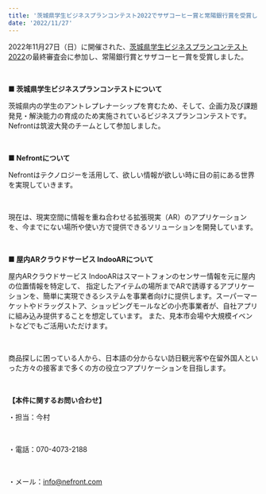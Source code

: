 ```yaml
---
title: '茨城県学生ビジネスプランコンテスト2022でサザコーヒー賞と常陽銀行賞を受賞しました'
date: '2022/11/27'
---
```


2022年11月27日（日）に開催された、[茨城県学生ビジネスプランコンテスト2022](https://www.scc.ibaraki.ac.jp/contest2022final/)の最終審査会に参加し、常陽銀行賞とサザコーヒー賞を受賞しました。

<br />

<strong>■ 茨城県学生ビジネスプランコンテストについて</strong>

茨城県内の学生のアントレプレナーシップを育むため、そして、企画力及び課題発見・解決能力の育成のため実施されているビジネスプランコンテストです。Nefrontは筑波大発のチームとして参加しました。

<br />

<strong>■ Nefrontについて</strong>

Nefrontはテクノロジーを活用して、欲しい情報が欲しい時に目の前にある世界を実現していきます。

<br />

現在は、現実空間に情報を重ね合わせる拡張現実（AR）のアプリケーションを、今までにない場所や使い方で提供できるソリューションを開発しています。

<br />

<strong>■ 屋内ARクラウドサービス IndooARについて</strong>

屋内ARクラウドサービス IndooARはスマートフォンのセンサー情報を元に屋内の位置情報を特定して、 指定したアイテムの場所までARで誘導するアプリケーションを、簡単に実現できるシステムを事業者向けに提供します。スーパーマーケットやドラッグストア、ショッピングモールなどの小売事業者が、自社アプリに組み込み提供することを想定しています。 また、見本市会場や大規模イベントなどでもご活用いただけます。

<br />

商品探しに困っている人から、日本語の分からない訪日観光客や在留外国人といった方々の接客まで多くの方の役立つアプリケーションを目指します。

<br />

<strong>【本件に関するお問い合わせ】</strong>

・担当：今村

<br />

・電話：070-4073-2188

<br />

・メール：info@nefront.com
